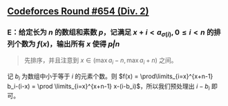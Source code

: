 ## [Codeforces Round #654 (Div. 2)](https://codeforces.com/contest/1371)

### E：给定长为 $n$ 的数组和素数 $p$，记满足 $x+i < a_{\sigma(i)},0\leq i<n$ 的排列个数为 $f(x)$，输出所有 $x$ 使得 $p \not | n$

> 先排序，并且注意到 $x \in (\max a_i-n,\max a_i+n)$ 之间。

记 $b_i$ 为数组中小于等于 $i$ 的元素个数。则 $f(x) = \prod\limits_{i=x}^{x+n-1} b_i-(i-x) = \prod \limits_{i=x}^{x+n-1} x-(i-b_i)$，所以我们预处理出 $i-b_i$ 即可。
